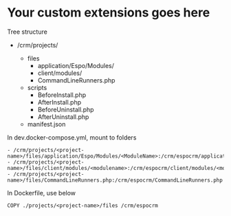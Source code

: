 # Your custom extensions goes here

Tree structure

- /crm/projects/<project-name>
  - files
    - application/Espo/Modules/<ModuleName>
    - client/modules/<modulename>
    - CommandLineRunners.php
  - scripts
    - BeforeInstall.php
    - AfterInstall.php
    - BeforeUninstall.php
    - AfterUninstall.php
  - manifest.json

In dev.docker-compose.yml, mount to folders

```
- /crm/projects/<project-name>/files/application/Espo/Modules/<ModuleName>:/crm/espocrm/application/Espo/Modules/<ModuleName>
- /crm/projects/<project-name>/files/client/modules/<modulename>:/crm/espocrm/client/modules/<modulename>
- /crm/projects/<project-name>/files/CommandLineRunners.php:/crm/espocrm/CommandLineRunners.php
```

In Dockerfile, use below

```
COPY ./projects/<project-name>/files /crm/espocrm
```
